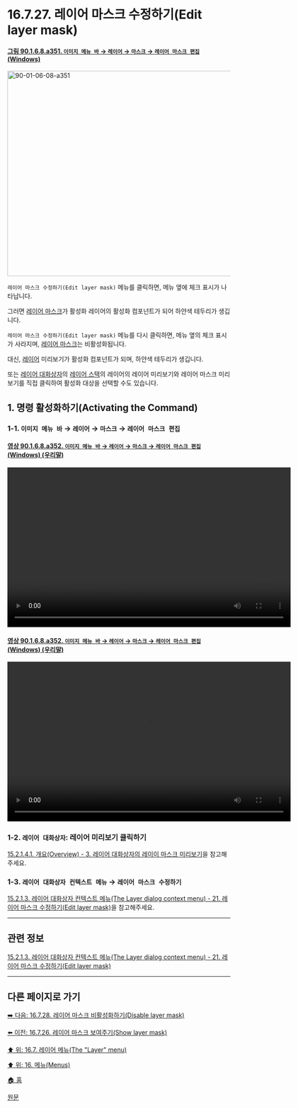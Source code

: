 # 16.7.27. 레이어 마스크 수정하기(Edit layer mask)

<a id="90-01-06-08-a351"></a>

#### [그림 90.1.6.8.a351. `이미지 메뉴 바` → `레이어` → `마스크` → `레이어 마스크 편집` (Windows)](./90-01-06-08-mask.md#90-01-06-08-a351)
<img width="599" height="463" alt="90-01-06-08-a351" src="https://github.com/user-attachments/assets/cfadaae6-70d4-4775-827f-23ef1da66945" />

`레이어 마스크 수정하기(Edit layer mask)` 메뉴를 클릭하면, 메뉴 옆에 체크 표시가 나타납니다.

그러면 [레이어 마스크](./19-glossaryx-layer_mask.md)가 활성화 레이어의 활성화 컴포넌트가 되어 하얀색 테두리가 생깁니다.

`레이어 마스크 수정하기(Edit layer mask)` 메뉴를 다시 클릭하면, 메뉴 옆의 체크 표시가 사라지며, [레이어 마스크](./19-glossaryx-layer_mask.md)는 비활성화됩니다.

대신, [레이어](./19-glossaryx-layer.md) 미리보기가 활성화 컴포넌트가 되며, 하얀색 테두리가 생깁니다.

또는 [레이어 대화상자](./15-02-01-00-layers_dialog.md)의 [레이어 스택](./19-glossaryx-layer_stack.md)의 레이어의 레이어 미리보기와 레이어 마스크 미리보기를 직접 클릭하여 활성화 대상을 선택할 수도 있습니다.

<a id="16-07-27-s1"></a>

## 1. 명령 활성화하기(Activating the Command)

<a id="16-07-27-s1-01"></a>

### 1-1. `이미지 메뉴 바` → `레이어` → `마스크` → `레이어 마스크 편집`

<a id="90-01-06-08-a352"></a>

#### [영상 90.1.6.8.a352. `이미지 메뉴 바` → `레이어` → `마스크` → `레이어 마스크 편집` (Windows) (우리말)](./90-01-06-08-mask.md#90-01-06-08-a352)
<video controls="controls" width="640" height="360" src="https://github.com/user-attachments/assets/56f0ffca-dbca-4b77-bb1b-70b3b6b50a46"></video>

<a id="90-01-06-08-a352"></a>

#### [영상 90.1.6.8.a352. `이미지 메뉴 바` → `레이어` → `마스크` → `레이어 마스크 편집` (Windows) (우리말)](./90-01-06-08-mask.md#90-01-06-08-a352)
<video controls="controls" width="640" height="360" src="https://github.com/user-attachments/assets/56f0ffca-dbca-4b77-bb1b-70b3b6b50a46"></video>

<a id="16-07-27-s1-02"></a>

### 1-2. `레이어 대화상자`: 레이어 미리보기 클릭하기
[15.2.1.4.1. 개요(Overview) - 3. 레이어 대화상자의 레이이 마스크 미리보기](./15-02-01-04-01-overview.md#15-02-01-04-01-s3)을 참고해주세요.

<a id="16-07-27-s1-03"></a>

### 1-3. `레이어 대화상자 컨텍스트 메뉴` → `레이어 마스크 수정하기`
[15.2.1.3. 레이어 대화상자 컨텍스트 메뉴(The Layer dialog context menu) - 21. 레이어 마스크 수정하기(Edit layer mask)](./15-02-01-03-the_layer_dialog_context_menu.md#15-02-01-03-s21)을 참고해주세요.

***

## 관련 정보

[15.2.1.3. 레이어 대화상자 컨텍스트 메뉴(The Layer dialog context menu) - 21. 레이어 마스크 수정하기(Edit layer mask)](./15-02-01-03-the_layer_dialog_context_menu.md#15-02-01-03-s21)

***

## 다른 페이지로 가기

[➡️ 다음: 16.7.28. 레이어 마스크 비활성화하기(Disable layer mask)](./16-07-28-disable_layer_mask.md)

[⬅️ 이전: 16.7.26. 레이어 마스크 보여주기(Show layer mask)](./16-07-26-show_layer_mask.md)

[⬆️ 위: 16.7. 레이어 메뉴(The "Layer" menu)](./16-07-00-the-layer-menu.md)

[⬆️ 위: 16. 메뉴(Menus)](./16-00-menus.md)

[🏠 홈](./00-home.md)

[원문](https://docs.gimp.org/2.10/ko/gimp-layer-mask-edit.html)